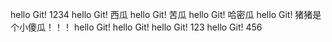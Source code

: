 hello Git!  1234
hello Git!  西瓜
hello Git!  苦瓜
hello Git!  哈密瓜
hello Git!  猪猪是个小傻瓜！！！
hello Git!
hello Git!
hello Git!   123
hello Git!   456
